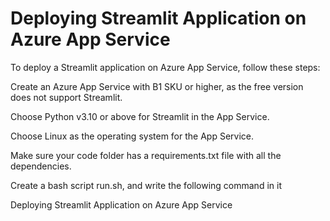 # Deploying Streamlit Application on Azure App Service
To deploy a Streamlit application on Azure App Service, follow these steps:

Create an Azure App Service with B1 SKU or higher, as the free version does not support Streamlit.

Choose Python v3.10 or above for Streamlit in the App Service.

Choose Linux as the operating system for the App Service.

Make sure your code folder has a requirements.txt file with all the dependencies.

Create a bash script run.sh, and write the following command in it

Deploying Streamlit Application on Azure App Service

